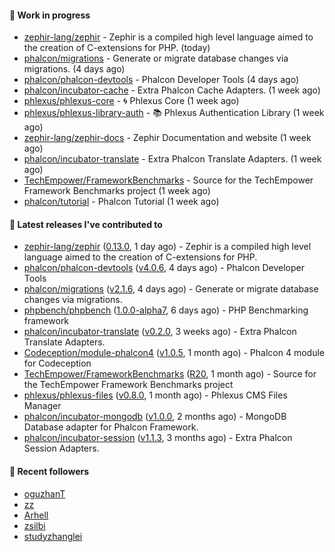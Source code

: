 #### :wrench: Work in progress

- [zephir-lang/zephir](https://github.com/zephir-lang/zephir) - Zephir is a compiled high level language aimed to the creation of C-extensions for PHP. (today)
- [phalcon/migrations](https://github.com/phalcon/migrations) - Generate or migrate database changes via migrations. (4 days ago)
- [phalcon/phalcon-devtools](https://github.com/phalcon/phalcon-devtools) - Phalcon Developer Tools (4 days ago)
- [phalcon/incubator-cache](https://github.com/phalcon/incubator-cache) - Extra Phalcon Cache Adapters. (1 week ago)
- [phlexus/phlexus-core](https://github.com/phlexus/phlexus-core) - :cyclone: Phlexus Core (1 week ago)
- [phlexus/phlexus-library-auth](https://github.com/phlexus/phlexus-library-auth) - :books: Phlexus Authentication Library (1 week ago)
- [zephir-lang/zephir-docs](https://github.com/zephir-lang/zephir-docs) - Zephir Documentation and website (1 week ago)
- [phalcon/incubator-translate](https://github.com/phalcon/incubator-translate) - Extra Phalcon Translate Adapters. (1 week ago)
- [TechEmpower/FrameworkBenchmarks](https://github.com/TechEmpower/FrameworkBenchmarks) - Source for the TechEmpower Framework Benchmarks project (1 week ago)
- [phalcon/tutorial](https://github.com/phalcon/tutorial) - Phalcon Tutorial (1 week ago)

#### :pushpin: Latest releases I've contributed to

- [zephir-lang/zephir](https://github.com/zephir-lang/zephir) ([0.13.0](https://github.com/zephir-lang/zephir/releases/tag/0.13.0), 1 day ago) - Zephir is a compiled high level language aimed to the creation of C-extensions for PHP.
- [phalcon/phalcon-devtools](https://github.com/phalcon/phalcon-devtools) ([v4.0.6](https://github.com/phalcon/phalcon-devtools/releases/tag/v4.0.6), 4 days ago) - Phalcon Developer Tools
- [phalcon/migrations](https://github.com/phalcon/migrations) ([v2.1.6](https://github.com/phalcon/migrations/releases/tag/v2.1.6), 4 days ago) - Generate or migrate database changes via migrations.
- [phpbench/phpbench](https://github.com/phpbench/phpbench) ([1.0.0-alpha7](https://github.com/phpbench/phpbench/releases/tag/1.0.0-alpha7), 6 days ago) - PHP Benchmarking framework
- [phalcon/incubator-translate](https://github.com/phalcon/incubator-translate) ([v0.2.0](https://github.com/phalcon/incubator-translate/releases/tag/v0.2.0), 3 weeks ago) - Extra Phalcon Translate Adapters.
- [Codeception/module-phalcon4](https://github.com/Codeception/module-phalcon4) ([v1.0.5](https://github.com/Codeception/module-phalcon4/releases/tag/v1.0.5), 1 month ago) - Phalcon 4 module for Codeception
- [TechEmpower/FrameworkBenchmarks](https://github.com/TechEmpower/FrameworkBenchmarks) ([R20](https://github.com/TechEmpower/FrameworkBenchmarks/releases/tag/R20), 1 month ago) - Source for the TechEmpower Framework Benchmarks project
- [phlexus/phlexus-files](https://github.com/phlexus/phlexus-files) ([v0.8.0](https://github.com/phlexus/phlexus-files/releases/tag/v0.8.0), 1 month ago) - Phlexus CMS Files Manager
- [phalcon/incubator-mongodb](https://github.com/phalcon/incubator-mongodb) ([v1.0.0](https://github.com/phalcon/incubator-mongodb/releases/tag/v1.0.0), 2 months ago) - MongoDB Database adapter for Phalcon Framework.
- [phalcon/incubator-session](https://github.com/phalcon/incubator-session) ([v1.1.3](https://github.com/phalcon/incubator-session/releases/tag/v1.1.3), 3 months ago) - Extra Phalcon Session Adapters.

#### :tada: Recent followers

- [oguzhanT](https://github.com/oguzhanT)
- [zz](https://github.com/zz)
- [Arhell](https://github.com/Arhell)
- [zsilbi](https://github.com/zsilbi)
- [studyzhanglei](https://github.com/studyzhanglei)
